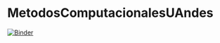 # MetodosComputacionalesUAndes

[![Binder](https://mybinder.org/badge_logo.svg)](https://mybinder.org/v2/gh/SebastianMorelli/MetodosComputacionalesUAndes.git/master)
